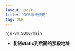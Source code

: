 ```yaml
---
layout: post
title: "OCR系统使用"
tag: OCR
---
```


~~~
nju-vm:5000/main
~~~

- **复制static到后面的那段地址**



